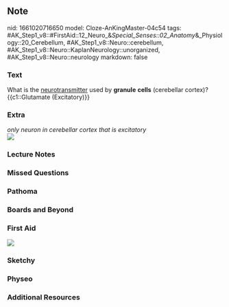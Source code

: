## Note
nid: 1661020716650
model: Cloze-AnKingMaster-04c54
tags: #AK_Step1_v8::#FirstAid::12_Neuro_&_Special_Senses::02_Anatomy_&_Physiology::20_Cerebellum, #AK_Step1_v8::Neuro::cerebellum, #AK_Step1_v8::Neuro::KaplanNeurology::unorganized, #AK_Step1_v8::Neuro::neurology
markdown: false

### Text
<div>
  <div>
    <div>
      <div>
        What is the <u>neurotransmitter</u> used by <b>granule</b>
        <b>cells</b> (cerebellar cortex)?
      </div>
      <div>
        {{c1::Glutamate (Excitatory)}}
      </div>
    </div>
  </div>
</div>

### Extra
<div>
  <div>
    <i>only neuron in cerebellar cortex that is excitatory</i>
  </div>
</div>
<div><img src="paste-152531468550311.jpg"></div>

### Lecture Notes


### Missed Questions


### Pathoma


### Boards and Beyond


### First Aid
<img src="tmpES3I_l.png">

### Sketchy


### Physeo


### Additional Resources


